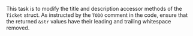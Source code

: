 This task is to modify the title and description accessor methods of the `Ticket` struct. 
As instructed by the `TODO` comment in the code, ensure that the returned `&str` values have their leading and trailing whitespace removed.